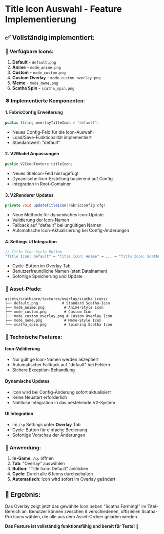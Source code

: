 # Title Icon Auswahl - Feature Implementierung

## ✅ Vollständig implementiert:

### 🎯 **Verfügbare Icons:**
1. **Default** - `default.png`
2. **Anime** - `mode_anime.png` 
3. **Custom** - `mode_custom.png`
4. **Custom Overlay** - `mode_custom_overlay.png`
5. **Meme** - `mode_meme.png`
6. **Scatha Spin** - `scatha_spin.png`

### ⚙️ **Implementierte Komponenten:**

#### **1. FabricConfig Erweiterung**
```java
public String overlayTitleIcon = "default";
```
- Neues Config-Feld für die Icon-Auswahl
- Load/Save-Funktionalität implementiert
- Standardwert: "default"

#### **2. V2Model Anpassungen**
```java
public V2IconTexture titleIcon;
```
- Neues titleIcon-Feld hinzugefügt
- Dynamische Icon-Erstellung basierend auf Config
- Integration in Root-Container

#### **3. V2Renderer Updates**
```java
private void updateTitleIcon(FabricConfig cfg)
```
- Neue Methode für dynamisches Icon-Update
- Validierung der Icon-Namen
- Fallback auf "default" bei ungültigen Namen
- Automatische Icon-Aktualisierung bei Config-Änderungen

#### **4. Settings UI Integration**
```java
// Title Icon Cycle Button
"Title Icon: Default" → "Title Icon: Anime" → ... → "Title Icon: Scatha Spin"
```
- Cycle-Button im Overlay-Tab
- Benutzerfreundliche Namen (statt Dateinamen)
- Sofortige Speicherung und Update

### 🎨 **Asset-Pfade:**
```
assets/scathapro/textures/overlay/scatha_icons/
├── default.png           # Standard Scatha-Icon
├── mode_anime.png         # Anime-Style Icon  
├── mode_custom.png        # Custom Icon
├── mode_custom_overlay.png # Custom Overlay Icon
├── mode_meme.png          # Meme-Style Icon
└── scatha_spin.png        # Spinning Scatha Icon
```

### 🔧 **Technische Features:**

#### **Icon-Validierung**
- Nur gültige Icon-Namen werden akzeptiert
- Automatischer Fallback auf "default" bei Fehlern
- Sichere Exception-Behandlung

#### **Dynamische Updates**
- Icon wird bei Config-Änderung sofort aktualisiert
- Keine Neustart erforderlich
- Nahtlose Integration in das bestehende V2-System

#### **UI Integration**
- Im `/sp` Settings unter **Overlay** Tab
- Cycle-Button für einfache Bedienung
- Sofortige Vorschau der Änderungen

### 🚀 **Anwendung:**

1. **In-Game**: `/sp` öffnen
2. **Tab**: "Overlay" auswählen  
3. **Button**: "Title Icon: Default" anklicken
4. **Cycle**: Durch alle 6 Icons durchschalten
5. **Automatisch**: Icon wird sofort im Overlay geändert

## 🎯 **Ergebnis:**
Das Overlay zeigt jetzt das gewählte Icon neben "Scatha Farming!" im Titel-Bereich an. Benutzer können zwischen 6 verschiedenen, offiziellen Scatha-Pro Icons wählen, die alle aus dem Asset-Ordner geladen werden.

**Das Feature ist vollständig funktionsfähig und bereit für Tests!** 🎉